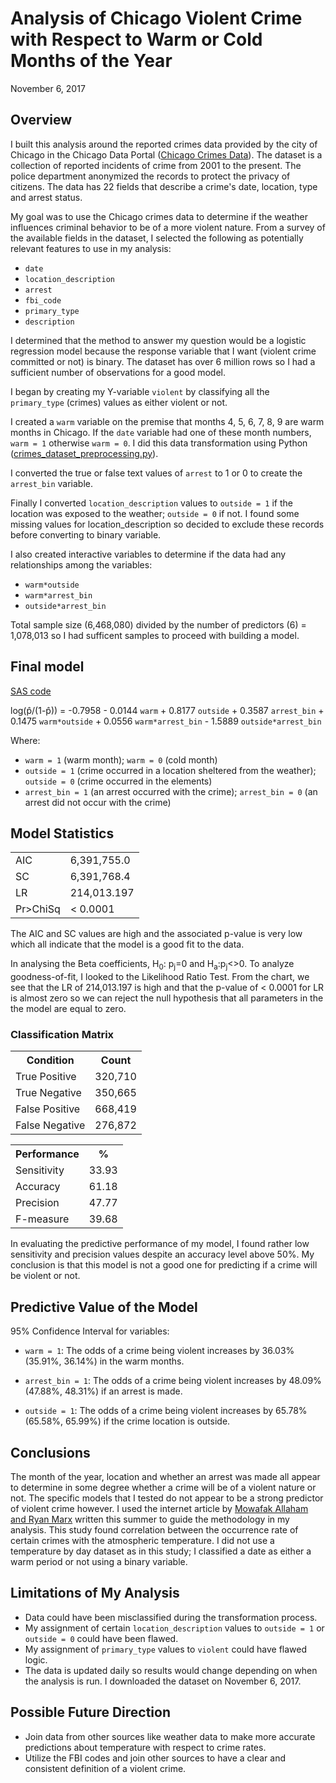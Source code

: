 # Analysis of Chicago Violent Crime with Respect to Warm or Cold Months of the Year

November 6, 2017

## Overview

I built this analysis around the reported crimes data provided by the city of Chicago in the Chicago Data Portal ([Chicago Crimes Data](https://data.cityofchicago.org/Public-Safety/Crimes-2001-to-present/ijzp-q8t2)).  The dataset is a collection of reported incidents of crime from 2001 to the present.  The police department anonymized the records to protect the privacy of citizens.  The data has 22 fields that describe a crime's date, location, type and arrest status.

My goal was to use the Chicago crimes data to determine if the weather influences criminal behavior to be of a more violent nature.  From a survey of the available fields in the dataset, I selected the following as potentially relevant features to use in my analysis:
* `date`
* `location_description`
* `arrest`
* `fbi_code`
* `primary_type`
* `description`

I determined that the method to answer my question would be a logistic regression model because the response variable that I want (violent crime committed or not) is binary.  The dataset has over 6 million rows so I had a sufficient number of observations for a good model.

I began by creating my Y-variable `violent` by classifying all the `primary_type` (crimes) values as either violent or not.

I created a `warm` variable on the premise that months 4, 5, 6, 7, 8, 9 are warm months in Chicago.  If the `date` variable had one of these month numbers, `warm = 1` otherwise `warm = 0`. I did this data transformation using Python ([crimes\_dataset\_preprocessing.py](https://github.com/alexkelley/chicago-crime-analysis/blob/master/crimes_dataset_preprocessing.py)). 

I converted the true or false text values of `arrest` to 1 or 0 to create the `arrest_bin` variable.

Finally I converted `location_description` values to `outside = 1` if the location was exposed to the weather; `outside = 0` if not.  I found some missing values for location_description so decided to exclude these records before converting to binary variable. 

I also created interactive variables to determine if the data had any relationships among the variables:
* `warm*outside`
* `warm*arrest_bin`
* `outside*arrest_bin`

Total sample size (6,468,080) divided by the number of predictors (6) = 1,078,013 so I had sufficent samples to proceed with building a model.

## Final model

[SAS code](https://github.com/alexkelley/chicago-crime-analysis/blob/master/chicago_crimes_code.sas)

log(p&#770;/(1-p&#770;)) = -0.7958 - 0.0144 `warm` + 0.8177 `outside` + 0.3587 `arrest_bin` + 0.1475 `warm*outside` + 0.0556 `warm*arrest_bin` - 1.5889 `outside*arrest_bin`

Where:
* `warm = 1` (warm month);  `warm = 0` (cold month)
* `outside = 1` (crime occurred in a location sheltered from the weather); `outside = 0` (crime occurred in the elements)
* `arrest_bin = 1` (an arrest occurred with the crime); `arrest_bin = 0` (an arrest did not occur with the crime) 

## Model Statistics

<table>
<tr><td>AIC</td><td>6,391,755.0</td></tr>
<tr><td>SC</td><td>6,391,768.4</td></tr>
<tr><td>LR</td><td>214,013.197</td></tr>
<tr><td>Pr>ChiSq</td><td>< 0.0001</td></tr>
</table>

The AIC and SC values are high and the associated p-value is very low which all indicate that the model is a good fit to the data.

In analysing the Beta coefficients, H<sub>0</sub>: p<sub>j</sub>=0 and H<sub>a</sub>:p<sub>j</sub><>0.  To analyze goodness-of-fit, I looked to the Likelihood Ratio Test.  From the chart, we see that the LR of 214,013.197 is high and that the p-value of < 0.0001 for LR is almost zero so we can reject the null hypothesis that all parameters in the the model are equal to zero.

### Classification Matrix

<table>
<tr><th>Condition</th><th>Count</th></tr>
<tr><td>True Positive</td><td>320,710</td></tr>
<tr><td>True Negative</td><td>350,665</td></tr>
<tr><td>False Positive</td><td>668,419</td></tr>
<tr><td>False Negative</td><td>276,872</td></tr>
</table>

<table>
<tr><th>Performance</th><th>%</th></tr>
<tr><td>Sensitivity</td><td>33.93</td></tr>
<tr><td>Accuracy</td><td>61.18</td></tr>
<tr><td>Precision</td><td>47.77</td></tr>
<tr><td>F-measure</td><td>39.68</td></tr>
</table>

In evaluating the predictive performance of my model, I found rather low sensitivity and precision values despite an accuracy level above 50%.  My conclusion is that this model is not a good one for predicting if a crime will be violent or not.

## Predictive Value of the Model

95% Confidence Interval for variables:

* `warm = 1`: The odds of a crime being violent increases by 36.03% (35.91%, 36.14%) in the warm months.

* `arrest_bin = 1`: The odds of a crime being violent increases by 48.09% (47.88%, 48.31%) if an arrest is made.

* `outside = 1`: The odds of a crime being violent increases by 65.78% (65.58%, 65.99%) if the crime location is outside.

## Conclusions

The month of the year, location and whether an arrest was made all appear to determine in some degree whether a crime will be of a violent nature or not.  The specific models that I tested do not appear to be a strong predictor of violent crime however.
I used the internet article by [Mowafak Allaham and Ryan Marx](http://www.chicagotribune.com/news/data/ct-crime-heat-analysis-htmlstory.html) written this summer to guide the methodology in my analysis.  This study found correlation between the occurrence rate of certain crimes with the atmospheric temperature.   I did not use a temperature by day dataset as in this study; I classified a date as either a warm period or not using a binary variable.

## Limitations of My Analysis

* Data could have been misclassified during the transformation process.
* My assignment of certain `location_description` values to `outside = 1` or `outside = 0` could have been flawed.
* My assignment of `primary_type` values to `violent` could have flawed logic.
* The data is updated daily so results would change depending on when the analysis is run.  I downloaded the dataset on November 6, 2017.

## Possible Future Direction

* Join data from other sources like weather data to make more accurate predictions about temperature with respect to crime rates.
* Utilize the FBI codes and join other sources to have a clear and consistent definition of a violent crime.



